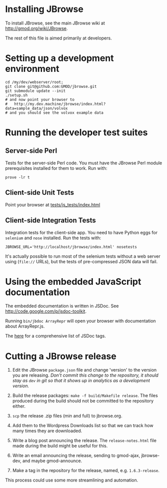 # Installing JBrowse

To install JBrowse, see the main JBrowse wiki at http://gmod.org/wiki/JBrowse.

The rest of this file is aimed primarily at developers.

# Setting up a development environment

    cd /my/dev/webserver/root;
    git clone git@github.com:GMOD/jbrowse.git
    git submodule update --init
    ./setup.sh
    # and now point your browser to
    #   http://my.dev.machine/jbrowse/index.html?data=sample_data/json/volvox
    # and you should see the volvox example data

# Running the developer test suites

## Server-side Perl

Tests for the server-side Perl code.  You must have the JBrowse Perl
module prerequisites installed for them to work.  Run with:

    prove -lr t

## Client-side Unit Tests

Point your browser at [tests/js_tests/index.html](tests/js_tests/index.html)

## Client-side Integration Tests

Integration tests for the client-side app.  You need to have Python
eggs for `selenium` and `nose` installed.  Run the tests with:

    JBROWSE_URL='http://localhost/jbrowse/index.html' nosetests

It's actually possible to run most of the selenium tests without a web
server using (`file://` URLs), but the tests of pre-compressed JSON
data will fail.

# Using the embedded JavaScript documentation

The embedded documentation is written in JSDoc.  See
http://code.google.com/p/jsdoc-toolkit.

Running `bin/jbdoc ArrayRepr` will open your browser with
documentation about ArrayRepr.js.

The [here](http://code.google.com/p/jsdoc-toolkit/w/list) for a
comprehensive list of JSDoc tags.

# Cutting a JBrowse release

1. Edit the JBrowse `package.json` file and change 'version' to the version you are releasing.  *Don't commit this change to the repository, it should stay as `dev` in git so that it shows up in analytics as a development version.*

2. Build the release packages: `make -f build/Makefile release`.  The files produced during the build should not be committed to the repository either.

3. `scp` the release .zip files (min and full) to jbrowse.org.

4. Add them to the Wordpress Downloads list so that we can track how
many times they are downloaded.

5. Write a blog post announcing the release.  The `release-notes.html`
file made during the build might be useful for this.

6. Write an email announcing the release, sending to gmod-ajax,
jbrowse-dev, and maybe gmod-announce.

7. Make a tag in the repository for the release, named, e.g. `1.6.3-release`.

This process could use some more streamlining and automation.